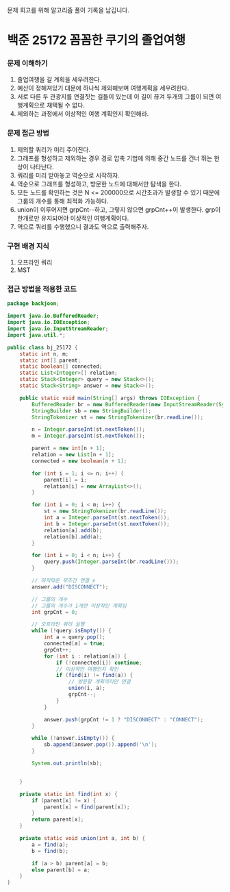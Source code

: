 문제 회고를 위해 알고리즘 풀이 기록을 남깁니다.

# 백준 25172 꼼꼼한 쿠기의 졸업여행


### 문제 이해하기
1. 졸업여행을 갈 계획을 세우려한다.
2. 예산이 정해져있기 대문에 하나씩 제외해보며 여행계획을 세우려한다.
3. 서로 다른 두 관광지를 연결짓는 길들이 있는데 이 길이 끊겨 두개의 그룹이 되면 여행계획으로 채택될 수 없다.
4. 제외하는 과정에서 이상적인 여행 계획인지 확인해라.

### 문제 접근 방법
1. 제외할 쿼리가 미리 주어진다.
2. 그래프를 형성하고 제외하는 경우 경로 압축 기법에 의해 중간 노드를 건너 뛰는 현상이 나타난다.
3. 쿼리를 미리 받아놓고 역순으로 시작하자.
4. 역순으로 그래프를 형성하고, 방문한 노드에 대해서만 탐색을 한다.
5. 모든 노드를 확인하는 것은 N <= 200000으로 시간초과가 발생할 수 있기 때문에 그룹의 개수를 통해 최적화 가능하다.
6. union이 이루어지면 grpCnt--하고, 그렇지 않으면 grpCnt++이 발생한다. grp이 한개로만 유지되어야 이상적인 여행계획이다.
7. 역으로 쿼리를 수행했으니 결과도 역으로 출력해주자.

### 구현 배경 지식
1. 오프라인 쿼리
2. MST


### 접근 방법을 적용한 코드
```java
package backjoon;

import java.io.BufferedReader;
import java.io.IOException;
import java.io.InputStreamReader;
import java.util.*;

public class bj_25172 {
    static int n, m;
    static int[] parent;
    static boolean[] connected;
    static List<Integer>[] relation;
    static Stack<Integer> query = new Stack<>();
    static Stack<String> answer = new Stack<>();

    public static void main(String[] args) throws IOException {
        BufferedReader br = new BufferedReader(new InputStreamReader(System.in));
        StringBuilder sb = new StringBuilder();
        StringTokenizer st = new StringTokenizer(br.readLine());

        n = Integer.parseInt(st.nextToken());
        m = Integer.parseInt(st.nextToken());

        parent = new int[n + 1];
        relation = new List[n + 1];
        connected = new boolean[n + 1];

        for (int i = 1; i <= n; i++) {
            parent[i] = i;
            relation[i] = new ArrayList<>();
        }

        for (int i = 0; i < m; i++) {
            st = new StringTokenizer(br.readLine());
            int a = Integer.parseInt(st.nextToken());
            int b = Integer.parseInt(st.nextToken());
            relation[a].add(b);
            relation[b].add(a);
        }

        for (int i = 0; i < n; i++) {
            query.push(Integer.parseInt(br.readLine()));
        }

        // 마지막은 무조건 연결 x
        answer.add("DISCONNECT");

        // 그룹의 개수
        // 그룹의 개수가 1개면 이상적인 계획임
        int grpCnt = 0;

        // 오프라인 쿼리 실행
        while (!query.isEmpty()) {
            int a = query.pop();
            connected[a] = true;
            grpCnt++;
            for (int i : relation[a]) {
                if (!connected[i]) continue;
                // 이상적인 여행인지 확인
                if (find(i) != find(a)) {
                    // 방문할 계획끼리만 연결
                    union(i, a);
                    grpCnt--;
                }
            }

            answer.push(grpCnt != 1 ? "DISCONNECT" : "CONNECT");
        }

        while (!answer.isEmpty()) {
            sb.append(answer.pop()).append('\n');
        }

        System.out.println(sb);


    }

    private static int find(int x) {
        if (parent[x] != x) {
            parent[x] = find(parent[x]);
        }
        return parent[x];
    }

    private static void union(int a, int b) {
        a = find(a);
        b = find(b);

        if (a > b) parent[a] = b;
        else parent[b] = a;
    }
}

```
